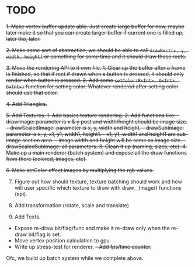 # TODO

~~1. Make vertex buffer update able. Just create large buffer for now, maybe later make it so that you can create larger buffer if current one is filled up, later tho, later.~~

~~2. Make some sort of abstraction, we should be able to call `drawRect(x, y, width, height)` or something for some time and it should draw those rects.~~

~~3. Move the rendering API to it own file.
    1. Clear up the buffer after a frame is finished, so that if rect if drawn when a button is pressed, it should only render when button is pressed.
    2. Add some `setColor(R<Int>, G<Int>, B<Int>)` function for setting color. Whatever rendered after setting color should use that color.~~

~~4. Add Triangles.~~

~~5. Add Textures.
    1. Add basics texture rendering.
    2. Add functions like:
        - drawImage: parameter is x & y post and width/height should be image size.
        - drawScaledImage: parameter is x, y, width and height.
        - drawSubImage: parameter is x, y, x1, y1, width1, height1.
            - x1, y1, width1 and height1 are sub-image section area.
            - image width and height will be same as image size.
        - drawScaledSubImage: all parameters.
    3. Clean it up (naming, sizes, etc).
    4. Make up a main renderer (batch system) and expose all the draw functions from there (colored, images, etc).~~

~~6. Make setColor effect images by multiplying the rgb values.~~

7. Figure out how should texture, texture batching should work and how will user specific which texture to draw with draw__Image() functions (api).

8. Add transformation (rotate, scale and translate)
9. Add Texts.

- Expose re-draw bit/flag/func and make it re-draw only when the re-draw bit/flag is set.
- Move vertex position calculation to gpu.
- Write up stress-test for renderer.
~~- Add fps/time counter.~~

Ofc, we build up batch system while we complete above.